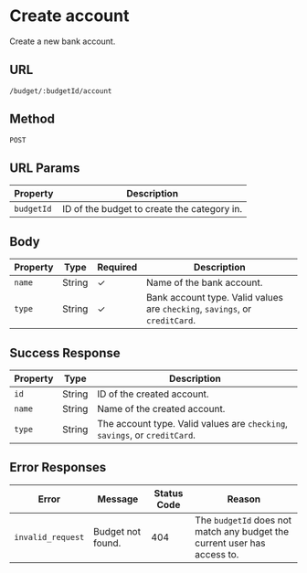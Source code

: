 # Create account

Create a new bank account.

## URL

`/budget/:budgetId/account`

## Method

`POST`

## URL Params

| Property   | Description                                 |
| ---------- | ------------------------------------------- |
| `budgetId` | ID of the budget to create the category in. |

## Body

| Property | Type   | Required | Description                                                                 |
| -------- | ------ | -------- | --------------------------------------------------------------------------- |
| `name`   | String | ✓        | Name of the bank account.                                                   |
| `type`   | String | ✓        | Bank account type. Valid values are `checking`, `savings`, or `creditCard`. |

## Success Response

| Property | Type   | Description                                                                |
| -------- | ------ | -------------------------------------------------------------------------- |
| `id`     | String | ID of the created account.                                                 |
| `name`   | String | Name of the created account.                                               |
| `type`   | String | The account type. Valid values are `checking`, `savings`, or `creditCard`. |

## Error Responses

| Error             | Message           | Status Code | Reason                                                                   |
| ----------------- | ----------------- | ----------- | ------------------------------------------------------------------------ |
| `invalid_request` | Budget not found. | 404         | The `budgetId` does not match any budget the current user has access to. |
